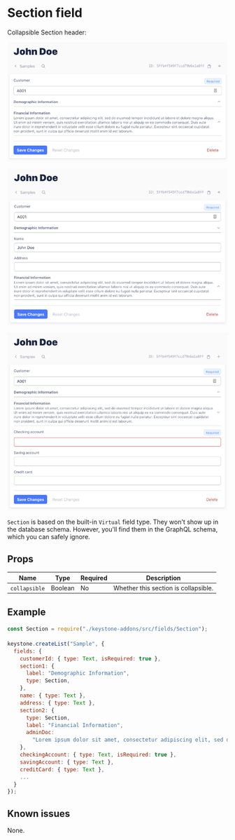# Section field

Collapsible Section header:

![section](./section-screenshot1.png)

![section](./section-screenshot2.png)

![section](./section-screenshot3.png)

`Section` is based on the built-in `Virtual` field type. They won't show up in the database schema. However, you'll find them in the GraphQL schema, which you can safely ignore.

## Props

| Name | Type | Required | Description |
| --- | --- | --- | --- |
| `collapsible` | Boolean | No | Whether this section is collapsible. |


## Example

```javascript
const Section = require("./keystone-addons/src/fields/Section");

keystone.createList("Sample", {
  fields: {
    customerId: { type: Text, isRequired: true },
    section1: {
      label: "Demographic Information",
      type: Section,
    },
    name: { type: Text },
    address: { type: Text },
    section2: {
      type: Section,
      label: "Financial Information",
      adminDoc:
        "Lorem ipsum dolor sit amet, consectetur adipiscing elit, sed do eiusmod tempor incididunt ut labore et dolore magna aliqua. Ut enim ad minim veniam, quis nostrud exercitation ullamco laboris nisi ut aliquip ex ea commodo consequat. Duis aute irure dolor in reprehenderit in voluptate velit esse cillum dolore eu fugiat nulla pariatur. Excepteur sint occaecat cupidatat non proident, sunt in culpa qui officia deserunt mollit anim id est laborum.",
    },
    checkingAccount: { type: Text, isRequired: true },
    savingAccount: { type: Text },
    creditCard: { type: Text },
    ...
  }
});

```

## Known issues

None.